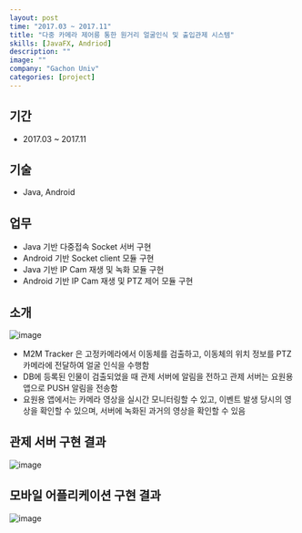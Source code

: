 ```yaml
---
layout: post
time: "2017.03 ~ 2017.11"
title: "다중 카메라 제어릉 통한 원거리 얼굴인식 및 출입관제 시스템"
skills: [JavaFX, Andriod]
description: ""
image: ""
company: "Gachon Univ"
categories: [project]
---
```


## 기간

* 2017.03 ~ 2017.11

## 기술 

* Java, Android

## 업무

* Java 기반 다중접속 Socket 서버 구현
* Android 기반 Socket client 모듈 구현
* Java 기반 IP Cam 재생 및 녹화 모듈 구현
* Android 기반 IP Cam 재생 및 PTZ 제어 모듈 구현

## 소개

![image](https://user-images.githubusercontent.com/35713051/121357784-09533b80-c96d-11eb-8ce6-2d22764edf8e.png)

* M2M Tracker 은 고정카메라에서 이동체를 검출하고, 이동체의 위치 정보를 PTZ 카메라에 전달하여 얼굴 인식을 수행함
* DB에 등록된 인물이 검출되었을 때 관제 서버에 알림을 전하고 관제 서버는 요원용 앱으로 PUSH 알림을 전송함
* 요원용 앱에서는 카메라 영상을 실시간 모니터링할 수 있고, 이벤트 발생 당시의 영상을 확인할 수 있으며, 서버에 녹화된 과거의 영상을 확인할 수 있음

## 관제 서버 구현 결과 

![image](https://user-images.githubusercontent.com/35713051/121357922-2b4cbe00-c96d-11eb-8830-a0e61e501e95.png)

## 모바일 어플리케이션 구현 결과 

![image](https://user-images.githubusercontent.com/35713051/121358031-3e5f8e00-c96d-11eb-9081-60360f759cfa.png)
